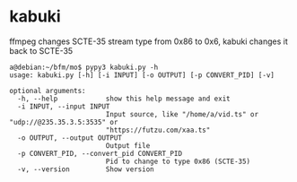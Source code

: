 # kabuki
ffmpeg changes SCTE-35 stream type from 0x86 to 0x6, kabuki changes it back to SCTE-35

```smalltalk
a@debian:~/bfm/mo$ pypy3 kabuki.py -h
usage: kabuki.py [-h] [-i INPUT] [-o OUTPUT] [-p CONVERT_PID] [-v]

optional arguments:
  -h, --help            show this help message and exit
  -i INPUT, --input INPUT
                        Input source, like "/home/a/vid.ts" or "udp://@235.35.3.5:3535" or
                        "https://futzu.com/xaa.ts"
  -o OUTPUT, --output OUTPUT
                        Output file
  -p CONVERT_PID, --convert_pid CONVERT_PID
                        Pid to change to type 0x86 (SCTE-35)
  -v, --version         Show version
```
